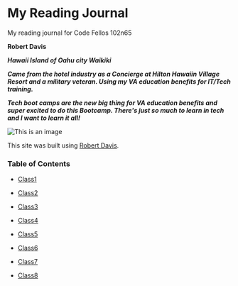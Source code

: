# My Reading Journal
My reading journal for Code Fellos 102n65

**Robert Davis**

***Hawaii Island of Oahu city Waikiki***

***Came from the hotel industry as a Concierge at Hilton Hawaiin Village Resort and a military veteran.  Using my VA education benefits for IT/Tech training.***

***Tech boot camps are the new big thing for VA education benefits and super excited to do this Bootcamp.  There's just so much to learn in tech and I want to learn it all!***

![This is an image](https://encrypted-tbn0.gstatic.com/images?q=tbn:ANd9GcRtWKMqdBZwqPWyGTKAhqgHAlq8FPE_F3ELrw&usqp=CAU)

This site was built using [Robert Davis](https://github.com/RobertDavis-cyber?tab=repositories).

### Table of Contents

* [Class1](class1.md)

* [Class2](class2.md)

* [Class3](class3.md)

* [Class4](class4.md)

* [Class5](class5.md)

* [Class6](class6.md)

* [Class7](class7.md)

* [Class8](class8.md)


  
  
 

  

  
  
  
  
  





  
  
  
  
  
  
  
  
  
  
